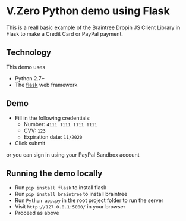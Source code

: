# V.Zero Python demo using Flask 

This is a reall basic example of the Braintree Dropin JS Client Library in Flask to make a Credit Card or PayPal payment.

## Technology

This demo uses

* Python 2.7+
* The [flask](http://flask.pocoo.org/) web framework

## Demo

* Fill in the following credentials:
  * Number: `4111 1111 1111 1111`
  * CVV: `123`
  * Expiration date: `11/2020`
* Click submit

or you can sign in using your PayPal Sandbox account

## Running the demo locally

* Run `pip install flask` to install flask
* Run `pip install braintree` to install braintree 
* Run `Python app.py` in the root project folder to run the server 
* Visit `http://127.0.0.1:5000/` in your browser
* Proceed as above
